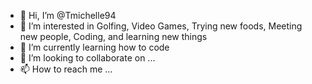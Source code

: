 - 👋 Hi, I’m @Tmichelle94
- 👀 I’m interested in Golfing, Video Games, Trying new foods, Meeting new people, Coding, and learning new things
- 🌱 I’m currently learning how to code
- 💞️ I’m looking to collaborate on ...
- 📫 How to reach me ...

<!---
Tmichelle94/Tmichelle94 is a ✨ special ✨ repository because its `README.md` (this file) appears on your GitHub profile.
You can click the Preview link to take a look at your changes.
--->
